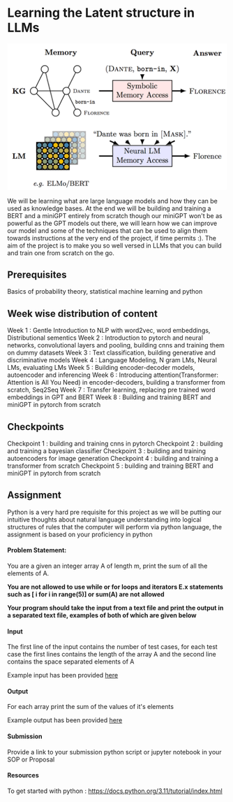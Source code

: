 # Learning the Latent structure in LLMs

![Large Language Model](assets\llm.png)

We will be learning what are large language models and how they can be used as knowledge bases. At the end we will be building and training a BERT and a miniGPT entirely from scratch though our miniGPT won't be as powerful as the GPT models out there, we will learn how we can improve our model and some of the techniques that can be used to align them towards instructions at the very end of the project, if time permits :). The aim of the project is to make you so well versed in LLMs that you can build and train one from scratch on the go.

## Prerequisites

Basics of probability theory, statistical machine learning and python

## Week wise distribution of content

Week 1 : Gentle Introduction to NLP with word2vec, word embeddings, Distributional sementics
Week 2 : Introduction to pytorch and neural networks, convolutional layers and pooling, building cnns and training them on dummy datasets
Week 3 : Text classification, building generative and discriminative models
Week 4 : Language Modeling, N gram LMs, Neural LMs, evaluating LMs
Week 5 : Building encoder-decoder models, autoencoder and inferencing
Week 6 : Introducing attention(Transformer: Attention is All You Need) in encoder-decoders, building a transformer from scratch, Seq2Seq
Week 7 : Transfer learning, replacing pre trained word embeddings in GPT and BERT
Week 8 : Building and training BERT and miniGPT in pytorch from scratch

## Checkpoints

Checkpoint 1 : building and training cnns in pytorch
Checkpoint 2 : building and training a bayesian classifier
Checkpoint 3 : building and training autoencoders for image generation
Checkpoint 4 : building and training a transformer from scratch
Checkpoint 5 : building and training BERT and miniGPT in pytorch from scratch

## Assignment

Python is a very hard pre requisite for this project as we will be putting our intuitive thoughts about natural language understanding into logical structures of rules that the computer will perform via python language, the assignment is based on your proficiency in python

#### Problem Statement:

You are a given an integer array A of length m, print the sum of all the elements of A.

**You are not allowed to use while or for loops and iterators E.x statements such as [ i for i in range(5)] or sum(A) are not allowed**

**Your program should take the input from a text file and print the output in a separated text file, examples of both of which are given below**

#### Input

The first line of the input contains the number of test cases, for each test case the first lines contains the length of the array A and the second line contains the space separated elements of A

Example input has been provided [here](assignment\input.txt)

#### Output

For each array print the sum of the values of it's elements

Example output has been provided [here](assignment\output.txt)

#### Submission

Provide a link to your submission python script or jupyter notebook in your SOP or Proposal

#### Resources

To get started with python : https://docs.python.org/3.11/tutorial/index.html

